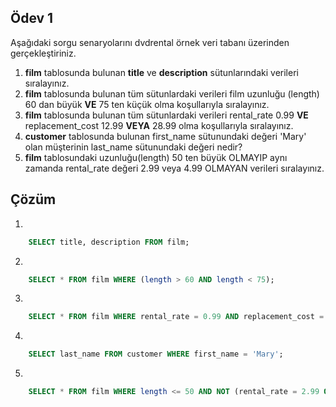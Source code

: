 ## Ödev 1

Aşağıdaki sorgu senaryolarını dvdrental örnek veri tabanı üzerinden gerçekleştiriniz.

1. **film** tablosunda bulunan **title** ve **description** sütunlarındaki verileri sıralayınız.
2. **film** tablosunda bulunan tüm sütunlardaki verileri film uzunluğu (length) 60 dan büyük **VE** 75 ten küçük olma koşullarıyla sıralayınız.
3. **film** tablosunda bulunan tüm sütunlardaki verileri rental_rate 0.99 **VE** replacement_cost 12.99 **VEYA** 28.99 olma koşullarıyla sıralayınız.
4. **customer** tablosunda bulunan first_name sütunundaki değeri 'Mary' olan müşterinin last_name sütunundaki değeri nedir?
5. **film** tablosundaki uzunluğu(length) 50 ten büyük OLMAYIP aynı zamanda rental_rate değeri 2.99 veya 4.99 OLMAYAN verileri sıralayınız.

## Çözüm

1. 
``` sql
    SELECT title, description FROM film;

```

2. 
``` sql
    SELECT * FROM film WHERE (length > 60 AND length < 75);

```

3. 
``` sql
    SELECT * FROM film WHERE rental_rate = 0.99 AND replacement_cost = 12.99 OR replacement_cost = 28.99;

```

4. 
``` sql
    SELECT last_name FROM customer WHERE first_name = 'Mary';

```

5. 
``` sql
    SELECT * FROM film WHERE length <= 50 AND NOT (rental_rate = 2.99 OR rental_rate = 4.99);

```